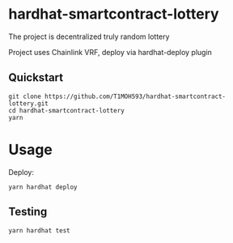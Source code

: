 # hardhat-smartcontract-lottery

The project is decentralized truly random lottery

Project uses Chainlink VRF, deploy via hardhat-deploy plugin

## Quickstart

```
git clone https://github.com/T1MOH593/hardhat-smartcontract-lottery.git
cd hardhat-smartcontract-lottery
yarn
```
# Usage

Deploy:

```
yarn hardhat deploy
```

## Testing

```
yarn hardhat test
```
